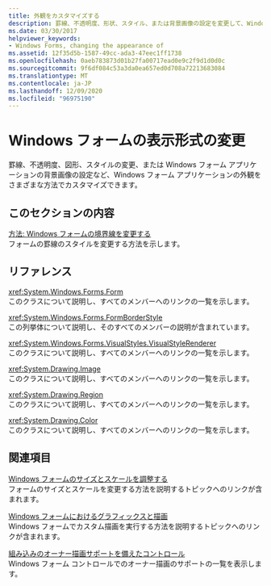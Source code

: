 ```yaml
---
title: 外観をカスタマイズする
description: 罫線、不透明度、形状、スタイル、または背景画像の設定を変更して、Windows フォームアプリケーションの外観をカスタマイズする方法について説明します。
ms.date: 03/30/2017
helpviewer_keywords:
- Windows Forms, changing the appearance of
ms.assetid: 12f35d5b-1587-49cc-ada3-47eec1ff1738
ms.openlocfilehash: 0aeb783873d01b27fa00717ead0e9c2f9d1d0d0c
ms.sourcegitcommit: 9f6df084c53a3da0ea657ed0d708a72213683084
ms.translationtype: MT
ms.contentlocale: ja-JP
ms.lasthandoff: 12/09/2020
ms.locfileid: "96975190"
---
```

# <a name="changing-the-appearance-of-windows-forms"></a>Windows フォームの表示形式の変更
罫線、不透明度、図形、スタイルの変更、または Windows フォーム アプリケーションの背景画像の設定など、Windows フォーム アプリケーションの外観をさまざまな方法でカスタマイズできます。  
  
## <a name="in-this-section"></a>このセクションの内容  
 [方法: Windows フォームの境界線を変更する](how-to-change-the-borders-of-windows-forms.md)  
 フォームの罫線のスタイルを変更する方法を示します。  
  
## <a name="reference"></a>リファレンス  
 <xref:System.Windows.Forms.Form>  
 このクラスについて説明し、すべてのメンバーへのリンクの一覧を示します。  
  
 <xref:System.Windows.Forms.FormBorderStyle>  
 この列挙体について説明し、そのすべてのメンバーの説明が含まれています。  
  
 <xref:System.Windows.Forms.VisualStyles.VisualStyleRenderer>  
 このクラスについて説明し、すべてのメンバーへのリンクの一覧を示します。  
  
 <xref:System.Drawing.Image>  
 このクラスについて説明し、すべてのメンバーへのリンクの一覧を示します。  
  
 <xref:System.Drawing.Region>  
 このクラスについて説明し、すべてのメンバーへのリンクの一覧を示します。  
  
 <xref:System.Drawing.Color>  
 このクラスについて説明し、すべてのメンバーへのリンクの一覧を示します。  
  
## <a name="related-sections"></a>関連項目  
 [Windows フォームのサイズとスケールを調整する](adjusting-the-size-and-scale-of-windows-forms.md)  
 フォームのサイズとスケールを変更する方法を説明するトピックへのリンクが含まれます。  
  
 [Windows フォームにおけるグラフィックスと描画](./advanced/graphics-and-drawing-in-windows-forms.md)  
 Windows フォームでカスタム描画を実行する方法を説明するトピックへのリンクが含まれます。  
  
 [組み込みのオーナー描画サポートを備えたコントロール](./controls/controls-with-built-in-owner-drawing-support.md)  
 Windows フォーム コントロールでのオーナー描画のサポートの一覧を表示します。

